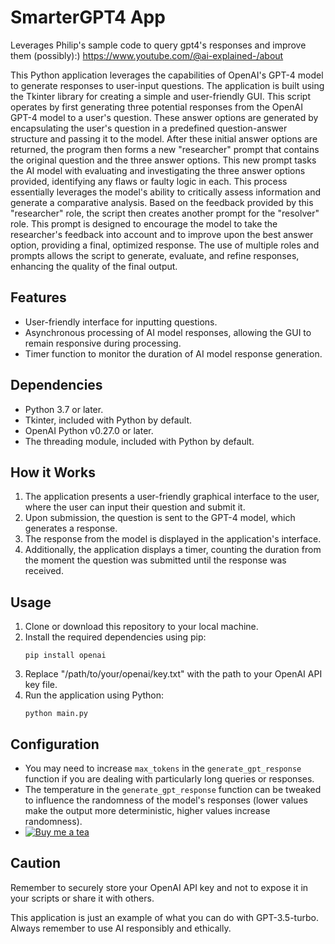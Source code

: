 

# SmarterGPT4 App
Leverages Philip's sample code to query gpt4's responses and improve them (possibly):)
https://www.youtube.com/@ai-explained-/about

This Python application leverages the capabilities of OpenAI's GPT-4 model to generate responses to user-input questions. The application is built using the Tkinter library for creating a simple and user-friendly GUI.
This script operates by first generating three potential responses from the OpenAI GPT-4 model to a user's question. These answer options are generated by encapsulating the user's question in a predefined question-answer structure and passing it to the model. After these initial answer options are returned, the program then forms a new "researcher" prompt that contains the original question and the three answer options. This new prompt tasks the AI model with evaluating and investigating the three answer options provided, identifying any flaws or faulty logic in each. This process essentially leverages the model's ability to critically assess information and generate a comparative analysis. Based on the feedback provided by this "researcher" role, the script then creates another prompt for the "resolver" role. This prompt is designed to encourage the model to take the researcher's feedback into account and to improve upon the best answer option, providing a final, optimized response. The use of multiple roles and prompts allows the script to generate, evaluate, and refine responses, enhancing the quality of the final output.

## Features

- User-friendly interface for inputting questions.
- Asynchronous processing of AI model responses, allowing the GUI to remain responsive during processing.
- Timer function to monitor the duration of AI model response generation.

## Dependencies

- Python 3.7 or later.
- Tkinter, included with Python by default.
- OpenAI Python v0.27.0 or later.
- The threading module, included with Python by default.

## How it Works

1. The application presents a user-friendly graphical interface to the user, where the user can input their question and submit it.
2. Upon submission, the question is sent to the GPT-4 model, which generates a response.
3. The response from the model is displayed in the application's interface.
4. Additionally, the application displays a timer, counting the duration from the moment the question was submitted until the response was received.

## Usage

1. Clone or download this repository to your local machine.
2. Install the required dependencies using pip:
    ```
    pip install openai
    ```
3. Replace "/path/to/your/openai/key.txt" with the path to your OpenAI API key file.
4. Run the application using Python:
    ```
    python main.py
    ```

## Configuration

- You may need to increase `max_tokens` in the `generate_gpt_response` function if you are dealing with particularly long queries or responses.
- The temperature in the `generate_gpt_response` function can be tweaked to influence the randomness of the model's responses (lower values make the output more deterministic, higher values increase randomness).
- [![Buy me a tea](https://img.shields.io/badge/Buy%20me%20a%20coffee--yellow.svg?logo=buy-me-a-coffee&logoColor=orange&style=social)](https://www.buymeacoffee.com/vjsible)


## Caution

Remember to securely store your OpenAI API key and not to expose it in your scripts or share it with others.

This application is just an example of what you can do with GPT-3.5-turbo. Always remember to use AI responsibly and ethically.
